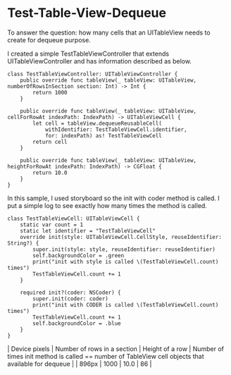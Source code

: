 # Test-Table-View-Dequeue
To answer the question: how many cells that an UITableView needs to create for dequeue purpose.

I created a simple TestTableViewController that extends UITableViewController and has information described as below.
```
class TestTableViewController: UITableViewController {
    public override func tableView(_ tableView: UITableView, numberOfRowsInSection section: Int) -> Int {
        return 1000
    }

    public override func tableView(_ tableView: UITableView, cellForRowAt indexPath: IndexPath) -> UITableViewCell {
        let cell = tableView.dequeueReusableCell(
            withIdentifier: TestTableViewCell.identifier,
            for: indexPath) as! TestTableViewCell
        return cell
    }

    public override func tableView(_ tableView: UITableView, heightForRowAt indexPath: IndexPath) -> CGFloat {
        return 10.0
    }
}
```

In this sample, I used storyboard so the init with coder method is called. I put a simple log to see exactly how many times the method is called.
```
class TestTableViewCell: UITableViewCell {
    static var count = 1
    static let identifier = "TestTableViewCell"
    override init(style: UITableViewCell.CellStyle, reuseIdentifier: String?) {
        super.init(style: style, reuseIdentifier: reuseIdentifier)
        self.backgroundColor = .green
        print("init with style is called \(TestTableViewCell.count) times")
        TestTableViewCell.count += 1
    }

    required init?(coder: NSCoder) {
        super.init(coder: coder)
        print("init with CODER is called \(TestTableViewCell.count) times")
        TestTableViewCell.count += 1
        self.backgroundColor = .blue
    }
}
```

| Device pixels | Number of rows in a section | Height of a row | Number of times init method is called == number of TableView cell objects that available for dequeue |
| 896px | 1000 | 10.0 | 86 |
